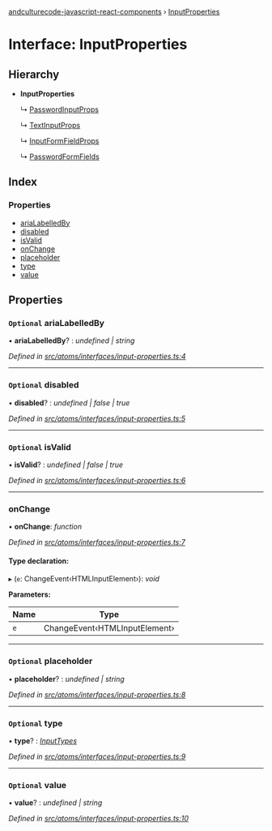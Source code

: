 [andculturecode-javascript-react-components](../README.md) › [InputProperties](inputproperties.md)

# Interface: InputProperties

## Hierarchy

* **InputProperties**

  ↳ [PasswordInputProps](passwordinputprops.md)

  ↳ [TextInputProps](textinputprops.md)

  ↳ [InputFormFieldProps](inputformfieldprops.md)

  ↳ [PasswordFormFields](passwordformfields.md)

## Index

### Properties

* [ariaLabelledBy](inputproperties.md#optional-arialabelledby)
* [disabled](inputproperties.md#optional-disabled)
* [isValid](inputproperties.md#optional-isvalid)
* [onChange](inputproperties.md#onchange)
* [placeholder](inputproperties.md#optional-placeholder)
* [type](inputproperties.md#optional-type)
* [value](inputproperties.md#optional-value)

## Properties

### `Optional` ariaLabelledBy

• **ariaLabelledBy**? : *undefined | string*

*Defined in [src/atoms/interfaces/input-properties.ts:4](https://github.com/AndcultureCode/AndcultureCode.JavaScript.React.Components/blob/c9cfa12/src/atoms/interfaces/input-properties.ts#L4)*

___

### `Optional` disabled

• **disabled**? : *undefined | false | true*

*Defined in [src/atoms/interfaces/input-properties.ts:5](https://github.com/AndcultureCode/AndcultureCode.JavaScript.React.Components/blob/c9cfa12/src/atoms/interfaces/input-properties.ts#L5)*

___

### `Optional` isValid

• **isValid**? : *undefined | false | true*

*Defined in [src/atoms/interfaces/input-properties.ts:6](https://github.com/AndcultureCode/AndcultureCode.JavaScript.React.Components/blob/c9cfa12/src/atoms/interfaces/input-properties.ts#L6)*

___

###  onChange

• **onChange**: *function*

*Defined in [src/atoms/interfaces/input-properties.ts:7](https://github.com/AndcultureCode/AndcultureCode.JavaScript.React.Components/blob/c9cfa12/src/atoms/interfaces/input-properties.ts#L7)*

#### Type declaration:

▸ (`e`: ChangeEvent‹HTMLInputElement›): *void*

**Parameters:**

Name | Type |
------ | ------ |
`e` | ChangeEvent‹HTMLInputElement› |

___

### `Optional` placeholder

• **placeholder**? : *undefined | string*

*Defined in [src/atoms/interfaces/input-properties.ts:8](https://github.com/AndcultureCode/AndcultureCode.JavaScript.React.Components/blob/c9cfa12/src/atoms/interfaces/input-properties.ts#L8)*

___

### `Optional` type

• **type**? : *[InputTypes](../enums/inputtypes.md)*

*Defined in [src/atoms/interfaces/input-properties.ts:9](https://github.com/AndcultureCode/AndcultureCode.JavaScript.React.Components/blob/c9cfa12/src/atoms/interfaces/input-properties.ts#L9)*

___

### `Optional` value

• **value**? : *undefined | string*

*Defined in [src/atoms/interfaces/input-properties.ts:10](https://github.com/AndcultureCode/AndcultureCode.JavaScript.React.Components/blob/c9cfa12/src/atoms/interfaces/input-properties.ts#L10)*
